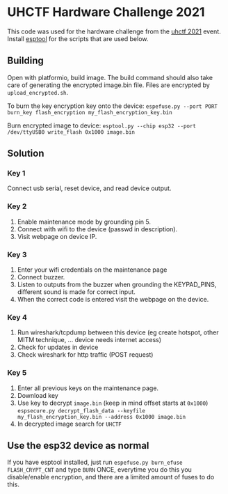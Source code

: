# UHCTF Hardware Challenge 2021

This code was used for the hardware challenge from the [uhctf 2021](https://ctf.edm.uhasselt.be) event. Install [esptool](https://github.com/espressif/esptool) for the scripts that are used below.

## Building

Open with platformio, build image. The build command should also take care of generating the encrypted image.bin file. Files are encrypted by `upload_encrypted.sh`.

To burn the key encryption key onto the device: `espefuse.py --port PORT burn_key flash_encryption my_flash_encryption_key.bin`

Burn encrypted image to device: `esptool.py --chip esp32 --port /dev/ttyUSB0 write_flash 0x1000 image.bin`

## Solution

### Key 1

Connect usb serial, reset device, and read device output.

### Key 2

1. Enable maintenance mode by grounding pin 5.
2. Connect with wifi to the device (passwd in description).
3. Visit webpage on device IP.

### Key 3

1. Enter your wifi credentials on the maintenance page
2. Connect buzzer.
3. Listen to outputs from the buzzer when grounding the KEYPAD_PINS, different sound is made for correct input.
4. When the correct code is entered visit the webpage on the device.

### Key 4

1. Run wireshark/tcpdump between this device (eg create hotspot, other MITM technique, ... device needs internet access)
2. Check for updates in device
3. Check wireshark for http traffic (POST request)

### Key 5

1. Enter all previous keys on the maintenance page.
2. Download key
3. Use key to decrypt `image.bin` (keep in mind offset starts at `0x1000`) `espsecure.py decrypt_flash_data --keyfile my_flash_encryption_key.bin --address 0x1000 image.bin`
4. In decrypted image search for `UHCTF`

## Use the esp32 device as normal

If you have esptool installed, just run `espefuse.py burn_efuse FLASH_CRYPT_CNT` and type `BURN` ONCE, everytime you do this you disable/enable encryption, and there are a limited amount of fuses to do this.